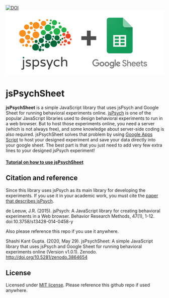 [![DOI](https://zenodo.org/badge/265108176.svg)](https://zenodo.org/badge/latestdoi/265108176)
![banner](images/jsPsychSheet.png)

# jsPsychSheet

**jsPsychSheet** is a simple JavaScript library that uses jsPsych and Google Sheet for running behavioral experiments online. [jsPsych](https://www.jspsych.org/) is one of the popular JavaScript libraries used to design behavioral experiments to run in a web browser. But to host those experiments online, you need a server (which is not always free), and some knowledge about server-side coding is also required. jsPsychSheet solves that problem by using [Google Apps Script](https://developers.google.com/apps-script) to host your designed experiment and save your data directly into your google sheet. The best part is that you just need to add very few extra lines to your designed jsPsych experiment!

#### [Tutorial on how to use jsPsychSheet](tutorial.md)

## Citation and reference
Since this library uses jsPsych as its main library for developing the experiments. If you use it in your academic work, you must cite the [paper that describes jsPsych](http://link.springer.com/article/10.3758%2Fs13428-014-0458-y).

de Leeuw, J.R. (2015). jsPsych: A JavaScript library for creating behavioral experiments in a Web browser. Behavior Research Methods, 47(1), 1-12. doi:10.3758/s13428-014-0458-y

Also please reference this repo if you use it anywhere. 

Shashi Kant Gupta. (2020, May 29). jsPsychSheet: A simple JavaScript library that uses jsPsych and Google Sheet for running behavioral experiments online (Version v1.0.1). Zenodo. http://doi.org/10.5281/zenodo.3864654 

## License
Licensed under [MIT license](LICENSE). Please reference this github repo if used anywhere.
